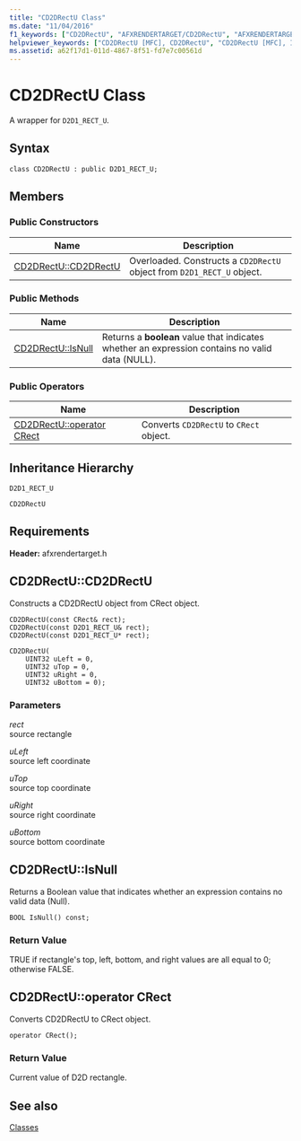```yaml
---
title: "CD2DRectU Class"
ms.date: "11/04/2016"
f1_keywords: ["CD2DRectU", "AFXRENDERTARGET/CD2DRectU", "AFXRENDERTARGET/CD2DRectU::CD2DRectU", "AFXRENDERTARGET/CD2DRectU::IsNull"]
helpviewer_keywords: ["CD2DRectU [MFC], CD2DRectU", "CD2DRectU [MFC], IsNull"]
ms.assetid: a62f17d1-011d-4867-8f51-fd7e7c00561d
---
```

# CD2DRectU Class

A wrapper for `D2D1_RECT_U`.

## Syntax

```
class CD2DRectU : public D2D1_RECT_U;
```

## Members

### Public Constructors

|Name|Description|
|----------|-----------------|
|[CD2DRectU::CD2DRectU](#cd2drectu)|Overloaded. Constructs a `CD2DRectU` object from `D2D1_RECT_U` object.|

### Public Methods

|Name|Description|
|----------|-----------------|
|[CD2DRectU::IsNull](#isnull)|Returns a **boolean** value that indicates whether an expression contains no valid data (NULL).|

### Public Operators

|Name|Description|
|----------|-----------------|
|[CD2DRectU::operator CRect](#operator_crect)|Converts `CD2DRectU` to `CRect` object.|

## Inheritance Hierarchy

`D2D1_RECT_U`

`CD2DRectU`

## Requirements

**Header:** afxrendertarget.h

## <a name="cd2drectu"></a>  CD2DRectU::CD2DRectU

Constructs a CD2DRectU object from CRect object.

```
CD2DRectU(const CRect& rect);
CD2DRectU(const D2D1_RECT_U& rect);
CD2DRectU(const D2D1_RECT_U* rect);

CD2DRectU(
    UINT32 uLeft = 0,
    UINT32 uTop = 0,
    UINT32 uRight = 0,
    UINT32 uBottom = 0);
```

### Parameters

*rect*<br/>
source rectangle

*uLeft*<br/>
source left coordinate

*uTop*<br/>
source top coordinate

*uRight*<br/>
source right coordinate

*uBottom*<br/>
source bottom coordinate

## <a name="isnull"></a>  CD2DRectU::IsNull

Returns a Boolean value that indicates whether an expression contains no valid data (Null).

```
BOOL IsNull() const;
```

### Return Value

TRUE if rectangle's top, left, bottom, and right values are all equal to 0; otherwise FALSE.

## <a name="operator_crect"></a>  CD2DRectU::operator CRect

Converts CD2DRectU to CRect object.

```
operator CRect();
```

### Return Value

Current value of D2D rectangle.

## See also

[Classes](../../mfc/reference/mfc-classes.md)
